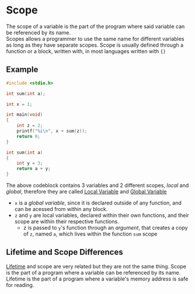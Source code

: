 # Scope
The scope of a variable is the part of the program where said variable can be referenced by its name.  
Scopes allows a programmer to use the same name for different variables as long as they have separate scopes. 
Scope is usually defined through a function or a block, written with, in most languages written with `{}`

## Example
```c
#include <stdio.h>

int sum(int a);

int x = 1;

int main(void)
{
    int z = 2;
    printf("%i\n", x + sum(z));
    return 0;
}

int sum(int a)
{
    int y = 3;
    return a + y;
}
```

The above codeblock contains 3 variables and 2 different scopes, *local* and *global*, therefore they are called [Local Variable](./CS50x_Local-Variable.md) and [Global Variable](./CS50x_Global-Variable.md)

- `x` is a *global variable*, since it is declared outside of any function, and can be acessed from within any block. 
- `z` and `y` are local variables, declared within their own functions, and their scope are within their respective functions.
    - z is passed to `y`'s function through an *argument*, that creates a copy of `z`, named `a`, which lives within the function `sum` scope

## Lifetime and Scope Differences
[Lifetime](./CS50x_Lifetime.md) and scope are very related but they are not the same thing. Scope is the part of a program where a variable can be referenced by its name. Lifetime is the part of a program where a variable's memory address is safe for reading.  


